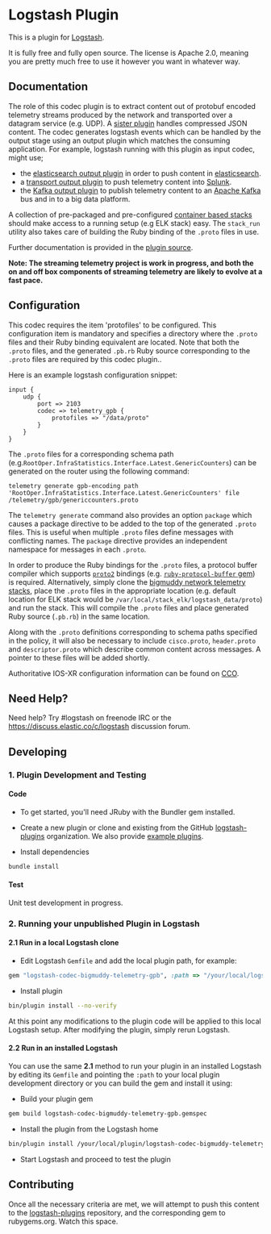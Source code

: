 # Logstash Plugin

This is a plugin for [Logstash](https://github.com/elasticsearch/logstash).

It is fully free and fully open source. The license is Apache 2.0, meaning you are pretty much free to use it however you want in whatever way.

## Documentation

The role of this codec plugin is to extract content out of protobuf encoded telemetry streams produced by the network and transported over a datagram service (e.g. UDP). A [sister plugin](https://github.com/cisco/logstash-codec-bigmuddy-network-telemetry) handles compressed JSON content. The codec generates logstash events which can be handled by the output stage using an output plugin which matches the consuming application. For example, logstash running with this plugin as input codec, might use;

- the [elasticsearch output plugin](https://github.com/logstash-plugins/logstash-output-elasticsearch) in order to push content in [elasticsearch](https://www.elastic.co/products/elasticsearch).
- a [transport output plugin](https://github.com/logstash-plugins/logstash-output-tcp) to push telemetry content into [Splunk](http://www.splunk.com/).
- the [Kafka output plugin](https://github.com/logstash-plugins/logstash-output-kafka) to publish telemetry content to an [Apache Kafka](http://kafka.apache.org/) bus and in to a big data platform.

A collection of pre-packaged and pre-configured [container based stacks](https://github.com/cisco/bigmuddy-network-telemetry-stacks) should make access to a running setup (e.g ELK stack) easy. The `stack_run` utility also takes care of building the Ruby binding of the `.proto` files in use.

Further documentation is provided in the [plugin source](/lib/logstash/codecs/telemetry_gpb.rb).

__Note: The streaming telemetry project is work in progress, and both the on and off box components of streaming telemetry are likely to evolve at a fast pace.__

## Configuration

This codec requires the item 'protofiles' to be configured. This configuration item is mandatory and specifies a directory where the `.proto` files and their Ruby binding equivalent are located. Note that both the `.proto` files, and the generated `.pb.rb` Ruby source corresponding to the `.proto` files are required by this codec plugin..

Here is an example logstash configuration snippet:

```
input {
    udp {
        port => 2103
        codec => telemetry_gpb {
            protofiles => "/data/proto"
        }
    }
}
```

The `.proto` files for a corresponding schema path (e.g.`RootOper.InfraStatistics.Interface.Latest.GenericCounters`) can be generated on the router using the following command:

```
telemetry generate gpb-encoding path 'RootOper.InfraStatistics.Interface.Latest.GenericCounters' file /telemetry/gpb/genericcounters.proto
```

The `telemetry generate` command also provides an option `package` which causes a package directive to be added to the top of the generated `.proto` files. This is useful when multiple `.proto` files define messages with conflicting names. The `package` directive provides an independent namespace for messages in each `.proto`.

In order to produce the Ruby bindings for the `.proto` files, a protocol buffer compiler which supports [`proto2`](https://developers.google.com/protocol-buffers/docs/reference/proto2-spec) bindings (e.g. [`ruby-protocol-buffer` gem](https://github.com/codekitchen/ruby-protocol-buffers)) is required. Alternatively, simply clone the [bigmuddy network telemetry stacks](https://github.com/cisco/bigmuddy-network-telemetry-stacks), place the `.proto` files in the appropriate location (e.g. default location for ELK stack would be `/var/local/stack_elk/logstash_data/proto`) and run the stack. This will compile the `.proto` files and place generated Ruby source (`.pb.rb`) in the same location.

Along with the `.proto` definitions corresponding to schema paths specified in the policy, it will also be necessary to include `cisco.proto`, `header.proto` and `descriptor.proto` which describe common content across messages. A pointer to these files will be added shortly.

Authoritative IOS-XR configuration information can be found on [CCO](http://www.cisco.com/c/en/us/products/ios-nx-os-software/ios-xr-software/index.html).

## Need Help?

Need help? Try #logstash on freenode IRC or the https://discuss.elastic.co/c/logstash discussion forum.

## Developing

### 1. Plugin Development and Testing

#### Code
- To get started, you'll need JRuby with the Bundler gem installed.

- Create a new plugin or clone and existing from the GitHub [logstash-plugins](https://github.com/logstash-plugins) organization. We also provide [example plugins](https://github.com/logstash-plugins?query=example).

- Install dependencies
```sh
bundle install
```

#### Test

Unit test development in progress.

### 2. Running your unpublished Plugin in Logstash

#### 2.1 Run in a local Logstash clone

- Edit Logstash `Gemfile` and add the local plugin path, for example:
```ruby
gem "logstash-codec-bigmuddy-telemetry-gpb", :path => "/your/local/logstash-codec-bigmuddy-telemetry-gpb"
```
- Install plugin
```sh
bin/plugin install --no-verify
```

At this point any modifications to the plugin code will be applied to this local Logstash setup. After modifying the plugin, simply rerun Logstash.

#### 2.2 Run in an installed Logstash

You can use the same **2.1** method to run your plugin in an installed Logstash by editing its `Gemfile` and pointing the `:path` to your local plugin development directory or you can build the gem and install it using:

- Build your plugin gem
```sh
gem build logstash-codec-bigmuddy-telemetry-gpb.gemspec
```
- Install the plugin from the Logstash home
```sh
bin/plugin install /your/local/plugin/logstash-codec-bigmuddy-telemetry-gpb.gem
```
- Start Logstash and proceed to test the plugin

## Contributing

Once all the necessary criteria are met, we will attempt to push this content to the [logstash-plugins](https://github.com/logstash-plugins) repository, and the corresponding gem to rubygems.org. Watch this space.

